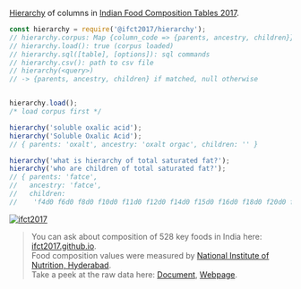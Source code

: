 [Hierarchy] of columns in [Indian Food Composition Tables 2017].

```javascript
const hierarchy = require('@ifct2017/hierarchy');
// hierarchy.corpus: Map {column_code => {parents, ancestry, children}}
// hierarchy.load(): true (corpus loaded)
// hierarchy.sql([table], [options]): sql commands
// hierarchy.csv(): path to csv file
// hierarchy(<query>)
// -> {parents, ancestry, children} if matched, null otherwise


hierarchy.load();
/* load corpus first */

hierarchy('soluble oxalic acid');
hierarchy('Soluble Oxalic Acid');
// { parents: 'oxalt', ancestry: 'oxalt orgac', children: '' }

hierarchy('what is hierarchy of total saturated fat?');
hierarchy('who are children of total saturated fat?');
// { parents: 'fatce',
//   ancestry: 'fatce',
//   children:
//    'f4d0 f6d0 f8d0 f10d0 f11d0 f12d0 f14d0 f15d0 f16d0 f18d0 f20d0 f22d0 f24d0' }
```


[![ifct2017](http://ninindia.org/images/ifct_2017.png)](https://www.npmjs.com/package/ifct2017)
> You can ask about composition of 528 key foods in India here: [ifct2017.github.io].<br>
> Food composition values were measured by [National Institute of Nutrition, Hyderabad].<br>
> Take a peek at the raw data here: [Document], [Webpage].

[Indian Food Composition Tables 2017]: http://ifct2017.com/
[Hierarchy]: https://github.com/ifct2017/hierarchy/blob/master/index.csv
[ifct2017.github.io]: https://ifct2017.github.io
[National Institute of Nutrition, Hyderabad]: http://www.ninindia.org
[Document]: https://docs.google.com/spreadsheets/d/174DDCwdVRZ0RQT8zfGFSciQltA2sIHIIRXkWiejU_JQ/edit?usp=sharing
[Webpage]: https://docs.google.com/spreadsheets/d/e/2PACX-1vR1C-FJ2driNzJ_rRVmftv_wYPo4Rz4SJKGEo-pFNccvbF3nsAFj2zmbiGHDGlX4YnozoqMydg0xBwZ/pubhtml
